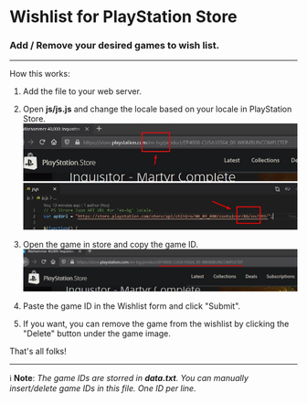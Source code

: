 # Wishlist for PlayStation Store
### Add / Remove your desired games to wish list.
***
How this works:
1. Add the file to your web server.
1. Open **js/js.js** and change the locale based on your locale in PlayStation Store.
![Find the locale of your store](img/readme_1.jpg)
![Find the locale of your store](img/readme_2.jpg)
1. Open the game in store and copy the game ID.
![Find the locale of your store](img/readme_3.jpg)

1. Paste the game ID in the Wishlist form and click "Submit".
1. If you want, you can remove the game from the wishlist by clicking the "Delete" button under the game image.

That's all folks!
***
 :information_source: **Note**: *The game IDs are storred in **data.txt**. You can manually insert/delete game IDs in this file. One ID per line.*